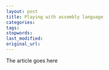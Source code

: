```yaml
---
layout: post
title: Playing with assembly language
categories:
tags:
stopwords:
last_modified:
original_url: 
---
```


The article goes here


